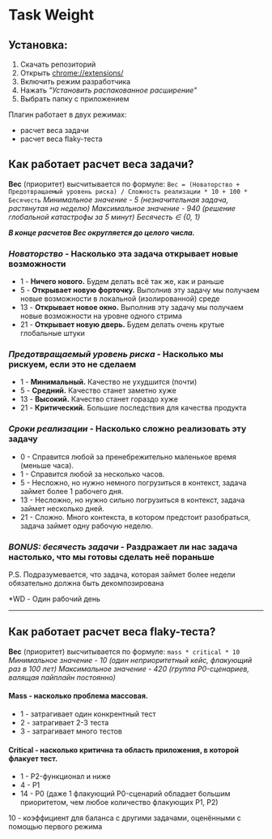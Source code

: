 # Task Weight
## Установка:
1. Скачать репозиторий
2. Открыть [chrome://extensions/]()
3. Включить режим разработчика
4. Нажать _"Установить распакованное расширение"_
5. Выбрать папку с приложением

Плагин работает в двух режимах:
- расчет веса задачи
- расчет веса flaky-теста

## Как работает расчет веса задачи?
__Вес__ (приоритет) высчитывается по формуле: `Вес = (Новаторство + Предотвращаемый уровень риска) / Сложность реализации * 10 + 100 * Бесячесть`
_Минимальное значение - 5 (незначительная задача, растянутая на неделю)_
_Максимальное значение - 940 (решение глобальной катастрофы за 5 минут)_
_Бесячесть ∈ \{0, 1\}_

___В конце расчетов Вес округляется до целого числа.___
### _Новаторство_ - Насколько эта задача открывает новые возможности
- 1 - **Ничего нового.** Будем делать всё так же, как и раньше
- 5 - **Открывает новую форточку.** Выполнив эту задачу мы получаем новые возможности в локальной (изолированной) среде
- 13 - **Открывает новое окно.** Выполнив эту задачу мы получаем новые возможности на уровне одного стрима
- 21 - **Открывает новую дверь.** Будем делать очень крутые глобальные штуки

### _Предотвращаемый уровень риска_ - Насколько мы рискуем, если это не сделаем
- 1 - **Минимальный.** Качество не ухудшится (почти)
- 5 - **Средний.** Качество станет заметно хуже
- 13 - **Высокий.** Качество станет гораздо хуже
- 21 - **Критический.** Большие последствия для качества продукта

### _Сроки реализации_ - Насколько сложно реализовать эту задачу
- 0 - Справится любой за пренебрежительно маленькое время (меньше часа).
- 1 - Справится любой за несколько часов.
- 5 - Несложно, но нужно немного погрузиться в контекст, задача займет более 1 рабочего дня.
- 13 - Несложно, но нужно сильно погрузиться в контекст, задача займет несколько дней.
- 21 - Сложно. Много контекста, в котором предстоит разобраться, задача займет одну рабочую неделю.

### _BONUS: бесячесть задачи_ - Раздражает ли нас задача настолько, что мы готовы сделать неё пораньше

P.S. Подразумевается, что задача, которая займет более недели обязательно должна быть декомпозирована

*WD - Один рабочий день

___

## Как работает расчет веса flaky-теста?
__Вес__ (приоритет) высчитывается по формуле: `mass * critical * 10`
_Минимальное значение - 10 (один неприоритетный кейс, флакующий раз в 100 лет)_
_Максимальное значение - 420 (группа P0-сценариев, валящая пайплайн постоянно)_

#### Mass - насколько проблема массовая.
- 1 - затрагивает один конкрентный тест
- 2 - затрагивает 2-3 теста
- 3 - затрагивает много тестов

#### Critical - насколько критична та область приложения, в которой флакует тест.
- 1 - P2-функционал и ниже
- 4 - P1
- 14 - P0 (даже 1 флакующий P0-сценарий обладает большим приоритетом, чем любое количество флакующих P1, P2)

10 - коэффициент для баланса с другими задачами, оценёнными с помощью первого режима
